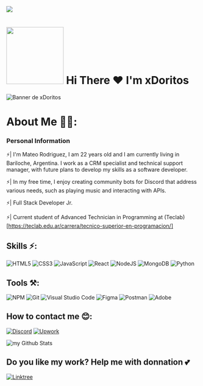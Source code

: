 ![](https://komarev.com/ghpvc/?username=DxriaaaN)
## 


 #  <img src="https://i.giphy.com/media/v1.Y2lkPTc5MGI3NjExeWJraDY3YjlsbTMyc3d5ZjE5bzc2enRqdzIwdzE1NXdyOG51ZzY3dyZlcD12MV9pbnRlcm5hbF9naWZfYnlfaWQmY3Q9cw/l5oVq0XFG3ytYSlgXe/giphy.gif" width="150"/> <color>Hi There ❤️ I'm xDoritos 


![Banner de xDoritos](xDoritos.gif)

# About Me 🙋‍♂️: 

### Personal Information 
⚡| I'm Mateo Rodriguez, I am 22 years old and I am currently living in Bariloche, Argentina. I work as a CRM specialist and technical support manager, with future plans to develop my skills as a software developer.

⚡| In my free time, I enjoy creating community bots for Discord that address various needs, such as playing music and interacting with APIs.

⚡| Full Stack Developer Jr.

⚡| Current student of Advanced Technician in Programming at (Teclab)[https://teclab.edu.ar/carrera/tecnico-superior-en-programacion/]

## Skills ⚡:
![HTML5](https://img.shields.io/badge/html5-%23E34F26.svg?style=for-the-badge&logo=html5&logoColor=white)
![CSS3](https://img.shields.io/badge/css3-%231572B6.svg?style=for-the-badge&logo=css3&logoColor=white)
![JavaScript](https://img.shields.io/badge/javascript-%23323330.svg?style=for-the-badge&logo=javascript&logoColor=%23F7DF1E)
![React](https://img.shields.io/badge/react-%2320232a.svg?style=for-the-badge&logo=react&logoColor=%2361DAFB)
![NodeJS](https://img.shields.io/badge/node.js-6DA55F?style=for-the-badge&logo=node.js&logoColor=white)
![MongoDB](https://img.shields.io/badge/MongoDB-%234ea94b.svg?style=for-the-badge&logo=mongodb&logoColor=white)
![Python](https://img.shields.io/badge/python-3670A0?style=for-the-badge&logo=python&logoColor=ffdd54)

## Tools ⚒️:
![NPM](https://img.shields.io/badge/NPM-%23CB3837.svg?style=for-the-badge&logo=npm&logoColor=white)
![Git](https://img.shields.io/badge/git-%23F05033.svg?style=for-the-badge&logo=git&logoColor=white)
![Visual Studio Code](https://img.shields.io/badge/Visual%20Studio%20Code-0078d7.svg?style=for-the-badge&logo=visual-studio-code&logoColor=white)
![Figma](https://img.shields.io/badge/figma-%23F24E1E.svg?style=for-the-badge&logo=figma&logoColor=white)
![Postman](https://img.shields.io/badge/Postman-FF6C37?style=for-the-badge&logo=postman&logoColor=white)
![Adobe](https://img.shields.io/badge/adobe-%23FF0000.svg?style=for-the-badge&logo=adobe&logoColor=white)

## How to contact me 😊:
[![Discord](https://img.shields.io/badge/Discord-%235865F2.svg?style=for-the-badge&logo=discord&logoColor=white)](https://discord.com/users/432215088686956565) [![Upwork](https://img.shields.io/badge/UpWork-6FDA44?style=for-the-badge&logo=Upwork&logoColor=white)](https://www.upwork.com/freelancers/~01a5f5c8a226a16d3f?viewMode=1)

<img align="center" src="https://github-readme-stats.vercel.app/api?username=DxriaaaN&include_all_commits=true&count_private=true&show_icons=true&line_height=20&title_color=2B5BBD&icon_color=1124BB&text_color=A1A1A1&bg_color=0,000000,130F40" alt="my Github Stats"/>


## Do you like my work? Help me with donnation 💕
 [![Linktree](https://img.shields.io/badge/linktree-1de9b6?style=for-the-badge&logo=linktree&logoColor=white)]()

